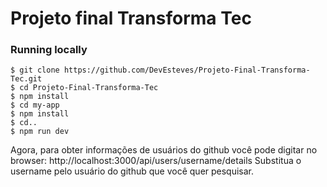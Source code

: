 # Projeto final Transforma Tec

### Running locally

```
$ git clone https://github.com/DevEsteves/Projeto-Final-Transforma-Tec.git
$ cd Projeto-Final-Transforma-Tec
$ npm install
$ cd my-app 
$ npm install
$ cd..
$ npm run dev 
```
Agora, para obter informações de usuários do github você pode digitar no browser: http://localhost:3000/api/users/username/details 
Substitua o username pelo usuário do github que você quer pesquisar.
